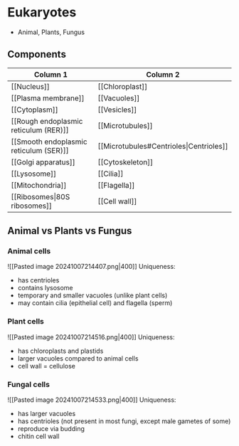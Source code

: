 # Eukaryotes
- Animal, Plants, Fungus
## Components
| Column 1                              | Column 2                                |
| ------------------------------------- | --------------------------------------- |
| [[Nucleus]]                           | [[Chloroplast]]                         |
| [[Plasma membrane]]                   | [[Vacuoles]]                            |
| [[Cytoplasm]]                         | [[Vesicles]]                            |
| [[Rough endoplasmic reticulum (RER)]] | [[Microtubules]]                        |
| [[Smooth endoplasmic reticulum (SER)]]  | [[Microtubules#Centrioles\|Centrioles]] |
| [[Golgi apparatus]]                   | [[Cytoskeleton]]                        |
| [[Lysosome]]                          | [[Cilia]]                               |
| [[Mitochondria]]                      | [[Flagella]]                            |
| [[Ribosomes\|80S ribosomes]]          | [[Cell wall]]                           |
## Animal vs Plants vs Fungus
### Animal cells 
![[Pasted image 20241007214407.png|400]]
Uniqueness:
- has centrioles
- contains lysosome
- temporary and smaller vacuoles (unlike plant cells)
- may contain cilia (epithelial cell) and flagella (sperm)
### Plant cells  
![[Pasted image 20241007214516.png|400]]
Uniqueness:
- has chloroplasts and plastids
- larger vacuoles compared to animal cells
- cell wall = cellulose
### Fungal cells
![[Pasted image 20241007214533.png|400]]
Uniqueness:
- has larger vacuoles
- has centrioles (not present in most fungi, except male gametes of some)
- reproduce via budding
- chitin cell wall